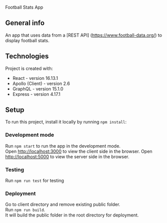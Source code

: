 Football Stats App

## General info
An app that uses data from a [REST API] (https://www.football-data.org/) to display football stats.
	
## Technologies
Project is created with:
* React - version 16.13.1
* Apollo (Client) - version 2.6 
* GraphQL - version 15.1.0
* Express - version 4.17.1
	
## Setup
To run this project, install it locally by running `npm install`:

### Development mode

Run `npm start` to run the app in the development mode.<br />
Open [http://localhost:3000](http://localhost:3000) to view the client side in the browser.
Open [http://localhost:5000](http://localhost:5000) to view the server side in the browser.

### Testing

Run `npm run test` for testing

### Deployment

Go to client directory and remove existing public folder.<br />
Run `npm run build`.<br />
It will build the public folder in the root directory for deployment.<br />
